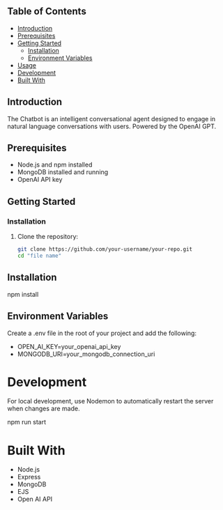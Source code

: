 ## Table of Contents

- [Introduction](#introduction)
- [Prerequisites](#prerequisites)
- [Getting Started](#getting-started)
  - [Installation](#installation)
  - [Environment Variables](#environment-variables)
- [Usage](#usage)
- [Development](#development)
- [Built With](#built-with)

## Introduction

The Chatbot is an intelligent conversational agent designed to engage in natural language conversations with users. Powered by the OpenAI GPT.

## Prerequisites

- Node.js and npm installed
- MongoDB installed and running
- OpenAI API key

## Getting Started

### Installation

1. Clone the repository:

   ```bash
   git clone https://github.com/your-username/your-repo.git
   cd "file name"

## Installation
  npm install

## Environment Variables
  Create a .env file in the root of your project and add the following:

  - OPEN_AI_KEY=your_openai_api_key
  - MONGODB_URI=your_mongodb_connection_uri

# Development
  For local development, use Nodemon to automatically restart the server when changes are made.

  npm run start

# Built With
  - Node.js
  - Express
  - MongoDB
  - EJS
  - Open AI API



